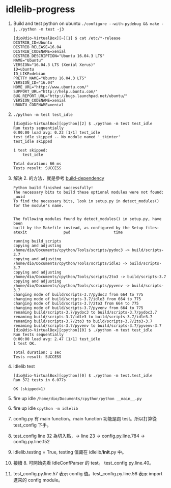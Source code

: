 # idlelib-progress

1. Build and test python on ubuntu ```./configure --with-pydebug && make -j```, ```./python -m test -j3```
    ```
    [dio@dio-VirtualBox][~][1] $ cat /etc/*-release
    DISTRIB_ID=Ubuntu
    DISTRIB_RELEASE=16.04
    DISTRIB_CODENAME=xenial
    DISTRIB_DESCRIPTION="Ubuntu 16.04.3 LTS"
    NAME="Ubuntu"
    VERSION="16.04.3 LTS (Xenial Xerus)"
    ID=ubuntu
    ID_LIKE=debian
    PRETTY_NAME="Ubuntu 16.04.3 LTS"
    VERSION_ID="16.04"
    HOME_URL="http://www.ubuntu.com/"
    SUPPORT_URL="http://help.ubuntu.com/"
    BUG_REPORT_URL="http://bugs.launchpad.net/ubuntu/"
    VERSION_CODENAME=xenial
    UBUNTU_CODENAME=xenial
    ```
2. ```./python -m test test_idle```
    ```
    [dio@dio-VirtualBox][cpython][2] $ ./python -m test test_idle
    Run tests sequentially
    0:00:00 load avg: 0.23 [1/1] test_idle
    test_idle skipped -- No module named '_tkinter'
    test_idle skipped

    1 test skipped:
        test_idle

    Total duration: 66 ms
    Tests result: SUCCESS
    ```

3. 解決 2. 的方法，就是參考 [build-dependency](https://docs.python.org/devguide/setup.html#build-dependencies)
    ```
    Python build finished successfully!
    The necessary bits to build these optional modules were not found:
    _uuid                                                          
    To find the necessary bits, look in setup.py in detect_modules() for the module's name.


    The following modules found by detect_modules() in setup.py, have been
    built by the Makefile instead, as configured by the Setup files:
    atexit                pwd                   time               

    running build_scripts
    copying and adjusting /home/dio/Documents/cpython/Tools/scripts/pydoc3 -> build/scripts-3.7
    copying and adjusting /home/dio/Documents/cpython/Tools/scripts/idle3 -> build/scripts-3.7
    copying and adjusting /home/dio/Documents/cpython/Tools/scripts/2to3 -> build/scripts-3.7
    copying and adjusting /home/dio/Documents/cpython/Tools/scripts/pyvenv -> build/scripts-3.7
    changing mode of build/scripts-3.7/pydoc3 from 664 to 775
    changing mode of build/scripts-3.7/idle3 from 664 to 775
    changing mode of build/scripts-3.7/2to3 from 664 to 775
    changing mode of build/scripts-3.7/pyvenv from 664 to 775
    renaming build/scripts-3.7/pydoc3 to build/scripts-3.7/pydoc3.7
    renaming build/scripts-3.7/idle3 to build/scripts-3.7/idle3.7
    renaming build/scripts-3.7/2to3 to build/scripts-3.7/2to3-3.7
    renaming build/scripts-3.7/pyvenv to build/scripts-3.7/pyvenv-3.7
    [dio@dio-VirtualBox][cpython][0] $ ./python -m test test_idle
    Run tests sequentially
    0:00:00 load avg: 2.47 [1/1] test_idle
    1 test OK.

    Total duration: 1 sec
    Tests result: SUCCESS

    ```
4. idlelib test
    ```
    [dio@dio-VirtualBox][cpython][0] $ ./python -m test.test_idle
    Ran 372 tests in 6.077s

    OK (skipped=1)
    ```
5. fire up idle ```/home/dio/Documents/cpython/python __main__.py```

6. fire up idle ```cpython -m idlelib```

7. config.py 有 main function。main function 功能是跑 test。所以打算從 test_config 下手。

8. test_config line 32 為切入點，-> line 23 -> config.py.line.784 -> config.py.line.152

9. idlelib.testing = True, testing 值藏在 idlelib/__init__.py 中。

10. 接續 8. 可開始先看 IdleConfParser 的 test。 test_config.py.line.40。

11. test_config.py.line.57 表示 config 值。test_config.py.line.56 表示 import 進來的 config module。

